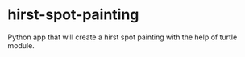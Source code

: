 # hirst-spot-painting
Python app that will create a hirst spot painting with the help of turtle module.
